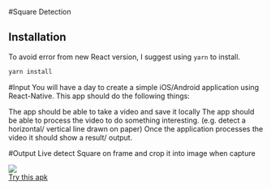 #Square Detection
## Installation
To avoid error from new React version, I suggest using ``yarn`` to install.
```bash
yarn install
```
#Input
You will have a day to create a simple iOS/Android application using React-Native. This app should do the following things:

The app should be able to take a video and save it locally
The app should be able to process the video to do something interesting. (e.g. detect a horizontal/ vertical line drawn on paper)
Once the application processes the video it should show a result/ output.

#Output
Live detect Square on frame and crop it into image when capture

<img src="Demo/demo.gif"/>
<br/>
<a href="/Demo/app-release.apk" download>
    Try this apk
</a>





